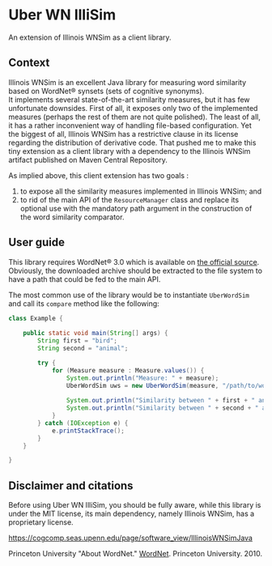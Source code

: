 # Uber WN IlliSim
An extension of Illinois WNSim as a client library.

## Context
Illinois WNSim is an excellent Java library for measuring word similarity based on WordNet&reg; synsets (sets of cognitive synonyms).  
It implements several state-of-the-art similarity measures, but it has few unfortunate downsides. 
First of all, it exposes only two of the implemented measures (perhaps the rest of them are not quite polished). 
The least of all, it has a rather inconvenient way of handling file-based configuration. 
Yet the biggest of all, Illinois WNSim has a restrictive clause in its license regarding the distribution of derivative code. 
That pushed me to make this tiny extension as a client library with a dependency to the Illinois WNSim artifact published on Maven Central Repository.

As implied above, this client extension has two goals :
1. to expose all the similarity measures implemented in Illinois WNSim; and
2. to rid of the main API of the `ResourceManager` class and replace its optional use with the mandatory path argument in the construction of the word similarity comparator.

## User guide
This library requires WordNet&reg; 3.0 which is available on [the official source](https://wordnet.princeton.edu/download/current-version). 
Obviously, the downloaded archive should be extracted to the file system to have a path that could be fed to the main API.

The most common use of the library would be to instantiate `UberWordSim` and call its `compare` method like the following:
```java
class Example {
    
    public static void main(String[] args) {
        String first = "bird";
        String second = "animal";

        try {
            for (Measure measure : Measure.values()) {
                System.out.println("Measure: " + measure);
                UberWordSim uws = new UberWordSim(measure, "/path/to/word/net/dict/");
                
                System.out.println("Similarity between " + first + " and " + second + " = " + uws.compare(first, second));
                System.out.println("Similarity between " + second + " and " + first + " = " + uws.compare(second, first));
            }
        } catch (IOException e) {
            e.printStackTrace();
        }
    }

}
```

## Disclaimer and citations
Before using Uber WN IlliSim, you should be fully aware, while this library is under the MIT license, its main dependency, namely Illinois WNSim, has a proprietary license.

https://cogcomp.seas.upenn.edu/page/software_view/IllinoisWNSimJava

Princeton University "About WordNet." [WordNet](https://wordnet.princeton.edu/). Princeton University. 2010.